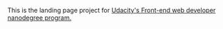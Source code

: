 This is the landing page project for [Udacity's Front-end web developer nanodegree program.](https://www.udacity.com/course/front-end-web-developer-nanodegree--nd0011)
